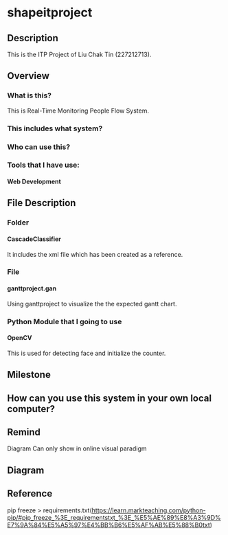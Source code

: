 # shapeitproject

## Description

This is the ITP Project of Liu Chak Tin (227212713).

## Overview
### What is this?
This is Real-Time Monitoring People Flow System.

### This includes what system?

### Who can use this?

### Tools that I have use:
#### Web Development

## File Description
### Folder
#### CascadeClassifier 
It includes the xml file which has been created as a reference.

### File
#### ganttproject.gan
Using ganttproject to visualize the the expected gantt chart.


### Python Module that I going to use
#### OpenCV
This is used for detecting face and initialize the counter.

## Milestone

## How can you use this system in your own local computer?

## Remind
Diagram Can only show in online visual paradigm 

## Diagram

## Reference
pip freeze > requirements.txt(https://learn.markteaching.com/python-pip/#pip_freeze_%3E_requirementstxt_%3E_%E5%AE%89%E8%A3%9D%E7%9A%84%E5%A5%97%E4%BB%B6%E5%AF%AB%E5%88%B0txt)
